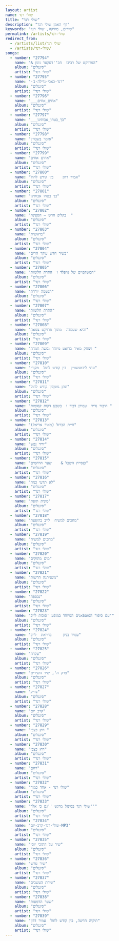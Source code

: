 ```yaml
---
layout: artist
name: שולי רנד
title: "שולי רנד"
description: "דף האמן שולי רנד"
keywords: "שירים, מוזיקה, שולי רנד"
permalink: /artists/שולי-רנד
redirect_from:
  - /artists/list/שולי רנד
  - /artists/שולי-רנד/
songs:
  - number: "27794"
    name: "& הפרויקט של רביבו  חב''דסקער ניגון"
    album: "סינגלים"
    artist: "שולי רנד"
  - number: "27795"
    name: "-רנד-כאבי-גדילה-1"
    album: "סינגלים"
    artist: "שולי רנד"
  - number: "27796"
    name: "___אחים_אחים"
    album: "סינגלים"
    artist: "שולי רנד"
  - number: "27797"
    name: "___בך_בטחו_אבותינו"
    album: "סינגלים"
    artist: "שולי רנד"
  - number: "27798"
    name: "אזמר בשבחין"
    album: "סינגלים"
    artist: "שולי רנד"
  - number: "27799"
    name: "אחים אחים"
    album: "סינגלים"
    artist: "שולי רנד"
  - number: "27800"
    name: "אמיר דדון    בין קודש לחול"
    album: "סינגלים"
    artist: "שולי רנד"
  - number: "27801"
    name: "בך בטחו אבותינו"
    album: "סינגלים"
    artist: "שולי רנד"
  - number: "27802"
    name: "בקליפ חדש – הספינה  "
    album: "סינגלים"
    artist: "שולי רנד"
  - number: "27803"
    name: "בראשית"
    album: "סינגלים"
    artist: "שולי רנד"
  - number: "27804"
    name: "בשיר חדש עוקר הרים"
    album: "סינגלים"
    artist: "שולי רנד"
  - number: "27805"
    name: "המשקפיים של נויפלד ו  התרת חלומות"
    album: "סינגלים"
    artist: "שולי רנד"
  - number: "27806"
    name: "הנשמה יורדת"
    album: "סינגלים"
    artist: "שולי רנד"
  - number: "27807"
    name: "התרת חלומות"
    album: "סינגלים"
    artist: "שולי רנד"
  - number: "27808"
    name: "והיא שעמדה  מתוך פרויקט צמאה"
    album: "סינגלים"
    artist: "שולי רנד"
  - number: "27809"
    name: "ויצחק מאיר בדואט מיוחד נפשה חמדה "
    album: "סינגלים"
    artist: "שולי רנד"
  - number: "27810"
    name: "ונתי ליכטנשטיין  בין קודש לחול  מקורי"
    album: "סינגלים"
    artist: "שולי רנד"
  - number: "27811"
    name: "ונתן גושןבין קודש לחול"
    album: "סינגלים"
    artist: "שולי רנד"
  - number: "27812"
    name: "חיבור נדיר  עמירן דביר ו  בשבע דקות קסומות "
    album: "סינגלים"
    artist: "שולי רנד"
  - number: "27813"
    name: "חיית הברזל (מאיר אריאל)"
    album: "סינגלים"
    artist: "שולי רנד"
  - number: "27814"
    name: "ידיד נפש"
    album: "סינגלים"
    artist: "שולי רנד"
  - number: "27815"
    name: "כנסיית השכל &    שער הרחמים"
    album: "סינגלים"
    artist: "שולי רנד"
  - number: "27816"
    name: "לא תדעי כמה"
    album: "סינגלים"
    artist: "שולי רנד"
  - number: "27817"
    name: "מונית תופת"
    album: "סינגלים"
    artist: "שולי רנד"
  - number: "27818"
    name: "מחכים למשיח  לייב בהופעה"
    album: "סינגלים"
    artist: "שולי רנד"
  - number: "27819"
    name: "מחכים למשיח"
    album: "סינגלים"
    artist: "שולי רנד"
  - number: "27820"
    name: "מים מתוקים"
    album: "סינגלים"
    artist: "שולי רנד"
  - number: "27821"
    name: "משניתנה הרשות"
    album: "סינגלים"
    artist: "שולי רנד"
  - number: "27822"
    name: "נכספה"
    album: "סינגלים"
    artist: "שולי רנד"
  - number: "27823"
    name: "עם סיפור הפאנפאנים המיוחד במופע 'סוכות לייב'"
    album: "סינגלים"
    artist: "שולי רנד"
  - number: "27824"
    name: "עמיר בניון     בחייאת  לייב"
    album: "סינגלים"
    artist: "שולי רנד"
  - number: "27825"
    name: "עקדה"
    album: "סינגלים"
    artist: "שולי רנד"
  - number: "27826"
    name: "פרק ה', שיר השירים"
    album: "סינגלים"
    artist: "שולי רנד"
  - number: "27827"
    name: "צדיק"
    album: "סינגלים"
    artist: "שולי רנד"
  - number: "27828"
    name: "קרב יום"
    album: "סינגלים"
    artist: "שולי רנד"
  - number: "27829"
    name: "רוץ כצבי "
    album: "סינגלים"
    artist: "שולי רנד"
  - number: "27830"
    name: "רוץ כצבי"
    album: "סינגלים"
    artist: "שולי רנד"
  - number: "27831"
    name: "רחם"
    album: "סינגלים"
    artist: "שולי רנד"
  - number: "27832"
    name: "שולי רנד - אחד כמוך"
    album: "סינגלים"
    artist: "שולי רנד"
  - number: "27833"
    name: "שולי רנד בסינגל מרגש ''גם כי אלך''"
    album: "סינגלים"
    artist: "שולי רנד"
  - number: "27834"
    name: "שולי-רנד-קרב-יום-MP3"
    album: "סינגלים"
    artist: "שולי רנד"
  - number: "27835"
    name: "שיר על התוכי יוסי"
    album: "סינגלים"
    artist: "שולי רנד"
  - number: "27836"
    name: "שיר ערש"
    album: "סינגלים"
    artist: "שולי רנד"
  - number: "27837"
    name: "שירת העשבים"
    album: "סינגלים"
    artist: "שולי רנד"
  - number: "27838"
    name: "שער הדמעות"
    album: "סינגלים"
    artist: "שולי רנד"
  - number: "27839"
    name: "‏‏תיקיה חדשה, בין קודש לחול  עמיר דדון"
    album: "סינגלים"
    artist: "שולי רנד"
---
```

